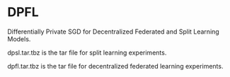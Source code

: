 # DPFL
Differentially Private SGD for Decentralized Federated and Split Learning Models.

dpsl.tar.tbz is the tar file for split learning experiments.

dpfl.tar.tbz is the tar file for decentralized federated learning experiments. 
